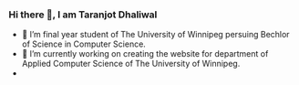 ### Hi there 👋, I am Taranjot Dhaliwal

- 🌱 I’m final year student of The University of Winnipeg persuing Bechlor of Science in Computer Science.  
- 🔭 I’m currently working on creating the website for department of Applied Computer Science of The University of Winnipeg.
- 

<!--
**Taran-47/Taran-47** is a ✨ _special_ ✨ repository because its `README.md` (this file) appears on your GitHub profile.

Here are some ideas to get you started:

- 🔭 I’m currently working on ...
- 🌱 I’m currently learning ...
- 👯 I’m looking to collaborate on ...
- 🤔 I’m looking for help with ...
- 💬 Ask me about ...
- 📫 How to reach me: ...
- 😄 Pronouns: ...
- ⚡ Fun fact: ...
-->

